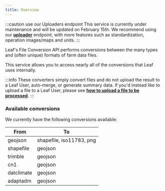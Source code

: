 ```yaml
---
title: Overview
---
```


:::caution use our Uploaders endpoint
This service is currently under maintenance and will be updated on February 15th. We recommend using our 
**[uploader](http://localhost:3000/docs/docs/operations_endpoints#upload-a-file)**
endpoint, with more features such as standardization, operation images/maps and units.
:::


Leaf's File Conversion API performs conversions between the many types and (often unique) formats of farm data files.

This service allows you to access nearly all of the conversions that Leaf uses internally.

:::info 
These converters simply convert files and do not upload the result to a Leaf User, auto-merge, or generate summary data. If you'd instead like to upload a file to a Leaf User, please see **[how to upload a file to be processed](https://leaf-agriculture.github.io/docs/docs/operations_endpoints#post-files)**.
:::

### Available conversions

We currently have the following conversions available:

| From       | To                       |
|------------|--------------------------|
| geojson    | shapefile, iso11783, png |
| shapefile  | geojson                  |
| trimble    | geojson                  |
| cn1        | geojson                  |
| datclimate | geojson                  |
| adaptadm   | geojson                  |
